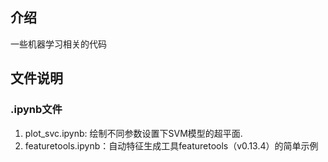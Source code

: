 ## 介绍
一些机器学习相关的代码

## 文件说明
### .ipynb文件
1. plot_svc.ipynb: 绘制不同参数设置下SVM模型的超平面.  
2. featuretools.ipynb：自动特征生成工具featuretools（v0.13.4）的简单示例